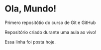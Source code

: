 # Ola, Mundo!
 Primero repositótio do curso de Git e GitHub

 Repositório criado durante uma aula ao vivo!
 
 Essa linha foi posta hoje.
